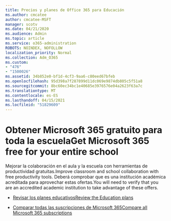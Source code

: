 ```yaml
---
title: Precios y planes de Office 365 para Educación
ms.author: cmcatee
author: cmcatee-MSFT
manager: scotv
ms.date: 04/21/2020
ms.audience: Admin
ms.topic: article
ms.service: o365-administration
ROBOTS: NOINDEX, NOFOLLOW
localization_priority: Normal
ms.collection: Adm_O365
ms.custom:
- "476"
- "1500026"
ms.assetid: 34b852e0-bf1d-4cf3-9aa6-c80eed67bfeb
ms.openlocfilehash: 95d398a7f287899d11dc069e9874db805c5f51a8
ms.sourcegitcommit: 8bc60ec34bc1e40685e3976576e04a2623f63a7c
ms.translationtype: MT
ms.contentlocale: es-ES
ms.lasthandoff: 04/15/2021
ms.locfileid: "51829609"
---
```

# <a name="get-microsoft-365-free-for-your-entire-school"></a><span data-ttu-id="0cb40-102">Obtener Microsoft 365 gratuito para toda la escuela</span><span class="sxs-lookup"><span data-stu-id="0cb40-102">Get Microsoft 365 free for your entire school</span></span>

<span data-ttu-id="0cb40-103">Mejorar la colaboración en el aula y la escuela con herramientas de productividad gratuitas.</span><span class="sxs-lookup"><span data-stu-id="0cb40-103">Improve classroom and school collaboration with free productivity tools.</span></span> <span data-ttu-id="0cb40-104">Deberá comprobar que es una institución académica acreditada para aprovechar estas ofertas.</span><span class="sxs-lookup"><span data-stu-id="0cb40-104">You will need to verify that you are an accredited academic institution to take advantage of these offers.</span></span>
  
- [<span data-ttu-id="0cb40-105">Revisar los planes educativos</span><span class="sxs-lookup"><span data-stu-id="0cb40-105">Review the Education plans</span></span>](https://products.office.com/academic/compare-office-365-education-plans)

- [<span data-ttu-id="0cb40-106">Comparar todas las suscripciones de Microsoft 365</span><span class="sxs-lookup"><span data-stu-id="0cb40-106">Compare all Microsoft 365 subscriptions</span></span>](https://products.office.com/business/compare-more-office-365-for-business-plans)